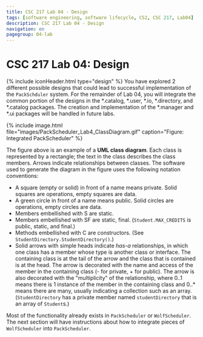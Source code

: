 ```yaml
---
title: CSC 217 Lab 04 - Design
tags: [software engineering, software lifecycle, CS2, CSC 217, Lab04]
description: CSC 217 Lab 04 - Design
navigation: on
pagegroup: 04-lab
---
```

# CSC 217 Lab 04: Design
{% include iconHeader.html type="design" %}
You have explored 2 different possible designs that could lead to successful implementation of the `PackSchduler` system.  For the remainder of Lab 04, you will integrate the common portion of the designs in the *.catalog, *.user, *.io, *.directory, and *.catalog packages.  The creation and implementation of the *.manager and *.ui packages will be handled in future labs.  


{% include image.html file="images/PackScheduler_Lab4_ClassDiagram.gif" caption="Figure: Integrated PackScheduler" %} 

The figure above is an example of a **UML class diagram**. Each class is represented by a rectangle; the text in the class describes the class members. Arrows indicate relationships between classes. The software used to generate the diagram in the figure uses the following notation conventions:

  * A square (empty or solid) in front of a name means private. Solid squares are operations, empty squares are data.
  * A green circle in front of a name means public. Solid circles are operations, empty circles are data.
  * Members embellished with S are static. 
  * Members embellished with SF are static, final. (`Student.MAX_CREDITS` is public, static, and final.)
  * Methods embellished with C are constructors. (See `StudentDirectory.StudentDirectory()`.)
  * Solid arrows with simple heads indicate *has-a* relationships, in which one class has a member whose type is another class or interface. The containing class is at the tail of the arrow and the class that is contained is at the head. The arrow is decorated with the name and access of the member in the containing class (- for private, + for public). The arrow is also decorated with the "multiplicity" of the relationship, where 0..1 means there is 1 instance of the member in the containing class and 0..* means there are many, usually indicating a collection such as an array. (`StudentDirectory` has a private member named `studentDirectory` that is an array of `Student`s.)

Most of the functionality already exists in `PackScheduler` or `WolfScheduler`.  The next section will have instructions about how to integrate pieces of `WolfScheduler` into `PackScheduler`.
